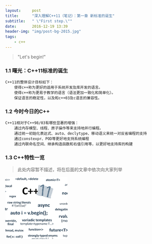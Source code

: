 ```yaml
---
layout:     post
title:      "深入理解C++11（笔记）：第一章 新标准的诞生"
subtitle:   " \"First step.\""
date:       2016-12-19 13:39
header-img: "img/post-bg-2015.jpg" 
tags:
    - c++
---
```


> "Let's begin!"

### 1.1 曙光：C++11标准的诞生 #
    C++11的整体设计目标如下：
        使得c++称为更好的适用于系统开发及库开发的语言。
        使得c++称为更易于教学的语言（语法更加一致化和简单化）。
        保证语言的稳定性，以及和c++03及c语言的兼容性。

### 1.2 今时今日的C++ #
    C++11相对于C++98/03有哪些显著的增强：
        通过内存模型、线程、原子操作等来支持地并行编程。
        通过统一初始化表达式、auto、declytype、移动语义来统一对反省编程的支持
        通过constexpr、POD等更好地支持系统编程
        通过内联命名空间、继承构造函数和右值引用等，以更好地支持库的构建
### 1.3 C++特性一览
> 此处内容暂不描述，将在后面的文章中依次向大家列举

![image](../img/2016-12-19/c++11.png)
